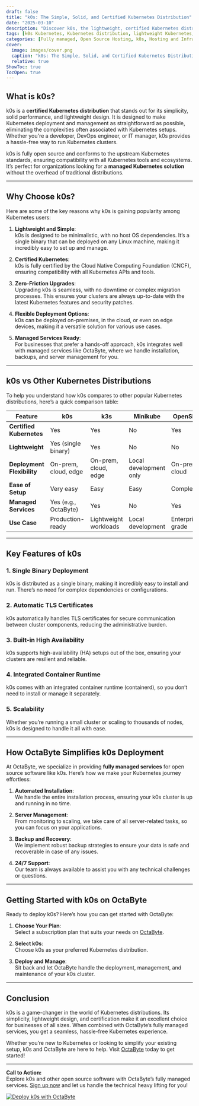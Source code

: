 ```yaml
---
draft: false
title: "k0s: The Simple, Solid, and Certified Kubernetes Distribution"
date: "2025-03-10"
description: "Discover k0s, the lightweight, certified Kubernetes distribution designed for simplicity and reliability. Learn how k0s simplifies Kubernetes deployment and management, and why it’s the perfect choice for your container orchestration needs."
tags: [k0s Kubernetes, Kubernetes distribution, lightweight Kubernetes, k0s vs other Kubernetes, managed Kubernetes, Kubernetes deployment, container orchestration, open source Kubernetes, k0s features, Kubernetes management]
categories: [Fully managed, Open Source Hosting, k0s, Hosting and Infrastructure, Containers]
cover:
  image: images/cover.png
  caption: "k0s: The Simple, Solid, and Certified Kubernetes Distribution"
  relative: true
ShowToc: true
TocOpen: true
---
```



## What is k0s?

k0s is a **certified Kubernetes distribution** that stands out for its simplicity, solid performance, and lightweight design. It is designed to make Kubernetes deployment and management as straightforward as possible, eliminating the complexities often associated with Kubernetes setups. Whether you're a developer, DevOps engineer, or IT manager, k0s provides a hassle-free way to run Kubernetes clusters.

k0s is fully open source and conforms to the upstream Kubernetes standards, ensuring compatibility with all Kubernetes tools and ecosystems. It’s perfect for organizations looking for a **managed Kubernetes solution** without the overhead of traditional distributions.

---

## Why Choose k0s?

Here are some of the key reasons why k0s is gaining popularity among Kubernetes users:

1. **Lightweight and Simple**:  
   k0s is designed to be minimalistic, with no host OS dependencies. It’s a single binary that can be deployed on any Linux machine, making it incredibly easy to set up and manage.

2. **Certified Kubernetes**:  
   k0s is fully certified by the Cloud Native Computing Foundation (CNCF), ensuring compatibility with all Kubernetes APIs and tools.

3. **Zero-Friction Upgrades**:  
   Upgrading k0s is seamless, with no downtime or complex migration processes. This ensures your clusters are always up-to-date with the latest Kubernetes features and security patches.

4. **Flexible Deployment Options**:  
   k0s can be deployed on-premises, in the cloud, or even on edge devices, making it a versatile solution for various use cases.

5. **Managed Services Ready**:  
   For businesses that prefer a hands-off approach, k0s integrates well with managed services like OctaByte, where we handle installation, backups, and server management for you.

---

## k0s vs Other Kubernetes Distributions

To help you understand how k0s compares to other popular Kubernetes distributions, here’s a quick comparison table:

| Feature                  | k0s                          | k3s                          | Minikube                    | OpenShift                   |
|--------------------------|------------------------------|------------------------------|-----------------------------|-----------------------------|
| **Certified Kubernetes** | Yes                          | Yes                          | No                          | Yes                         |
| **Lightweight**          | Yes (single binary)          | Yes                          | No                          | No                          |
| **Deployment Flexibility**| On-prem, cloud, edge        | On-prem, cloud, edge        | Local development only      | On-prem, cloud              |
| **Ease of Setup**        | Very easy                    | Easy                         | Easy                        | Complex                     |
| **Managed Services**     | Yes (e.g., OctaByte)         | Yes                          | No                          | Yes                         |
| **Use Case**             | Production-ready             | Lightweight workloads        | Local development           | Enterprise-grade            |

---

## Key Features of k0s

### 1. Single Binary Deployment  
k0s is distributed as a single binary, making it incredibly easy to install and run. There’s no need for complex dependencies or configurations.

### 2. Automatic TLS Certificates  
k0s automatically handles TLS certificates for secure communication between cluster components, reducing the administrative burden.

### 3. Built-in High Availability  
k0s supports high-availability (HA) setups out of the box, ensuring your clusters are resilient and reliable.

### 4. Integrated Container Runtime  
k0s comes with an integrated container runtime (containerd), so you don’t need to install or manage it separately.

### 5. Scalability  
Whether you’re running a small cluster or scaling to thousands of nodes, k0s is designed to handle it all with ease.

---

## How OctaByte Simplifies k0s Deployment

At OctaByte, we specialize in providing **fully managed services** for open source software like k0s. Here’s how we make your Kubernetes journey effortless:

1. **Automated Installation**:  
   We handle the entire installation process, ensuring your k0s cluster is up and running in no time.

2. **Server Management**:  
   From monitoring to scaling, we take care of all server-related tasks, so you can focus on your applications.

3. **Backup and Recovery**:  
   We implement robust backup strategies to ensure your data is safe and recoverable in case of any issues.

4. **24/7 Support**:  
   Our team is always available to assist you with any technical challenges or questions.

---

## Getting Started with k0s on OctaByte

Ready to deploy k0s? Here’s how you can get started with OctaByte:

1. **Choose Your Plan**:  
   Select a subscription plan that suits your needs on [OctaByte](https://octabyte.io).

2. **Select k0s**:  
   Choose k0s as your preferred Kubernetes distribution.

3. **Deploy and Manage**:  
   Sit back and let OctaByte handle the deployment, management, and maintenance of your k0s cluster.

---

## Conclusion

k0s is a game-changer in the world of Kubernetes distributions. Its simplicity, lightweight design, and certification make it an excellent choice for businesses of all sizes. When combined with OctaByte’s fully managed services, you get a seamless, hassle-free Kubernetes experience.

Whether you’re new to Kubernetes or looking to simplify your existing setup, k0s and OctaByte are here to help. Visit [OctaByte](https://octabyte.io) today to get started!

---

**Call to Action:**  
Explore k0s and other open source software with OctaByte’s fully managed services. [Sign up now](https://octabyte.io) and let us handle the technical heavy lifting for you!

[![Deploy k0s with OctaByte](/images/deploy-on-octabyte.png)](https://octabyte.io/fully-managed-open-source-services/hosting-and-infrastructure/containers/k0s)